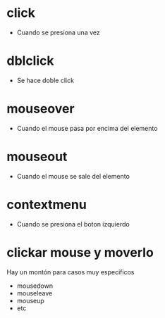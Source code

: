 # click

- Cuando se presiona una vez

# dblclick

- Se hace doble click

# mouseover

- Cuando el mouse pasa por encima del elemento

# mouseout

- Cuando el mouse se sale del elemento 

# contextmenu

- Cuando se presiona el boton izquierdo

# clickar mouse y moverlo

Hay un montón para casos muy especificos
- mousedown
- mouseleave
- mouseup
- etc